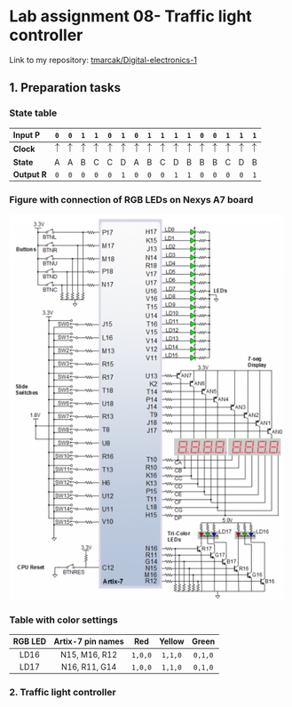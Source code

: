 # Lab assignment 08- Traffic light controller

Link to my repository: [tmarcak/Digital-electronics-1](https://github.com/tmarcak/Digital-electronics-1)

## 1. Preparation tasks

### State table  

| **Input P** | `0` | `0` | `1` | `1` | `0` | `1` | `0` | `1` | `1` | `1` | `1` | `0` | `0` | `1` | `1` | `1` |
| :-- | :-: | :-: | :-: | :-: | :-: | :-: | :-: | :-: | :-: | :-: | :-: | :-: | :-: | :-: | :-: | :-: |
| **Clock** | ![](Images/eq_uparrow.png) | ![](Images/eq_uparrow.png) | ![](Images/eq_uparrow.png) | ![](Images/eq_uparrow.png) | ![](Images/eq_uparrow.png) | ![](Images/eq_uparrow.png) | ![](Images/eq_uparrow.png) | ![](Images/eq_uparrow.png) | ![](Images/eq_uparrow.png) | ![](Images/eq_uparrow.png) | ![](Images/eq_uparrow.png) | ![](Images/eq_uparrow.png) | ![](Images/eq_uparrow.png) | ![](Images/eq_uparrow.png) | ![](Images/eq_uparrow.png) | ![](Images/eq_uparrow.png) |
| **State** | A | A | B | C | C | D | A | B | C | D | B | B | B | C | D | B |
| **Output R** | `0` | `0` | `0` | `0` | `0` | `1` | `0` | `0` | `0` | `1` | `1` | `0` | `0` | `0` | `0` | `1` |

### Figure with connection of RGB LEDs on Nexys A7 board

![](Images/figure_board.png)

### Table with color settings

| **RGB LED** | **Artix-7 pin names** | **Red** | **Yellow** | **Green** |
| :-: | :-: | :-: | :-: | :-: |
| LD16 | N15, M16, R12 | `1,0,0` | `1,1,0` | `0,1,0` |
| LD17 | N16, R11, G14 | `1,0,0` | `1,1,0` | `0,1,0` |

### 2. Traffic light controller

